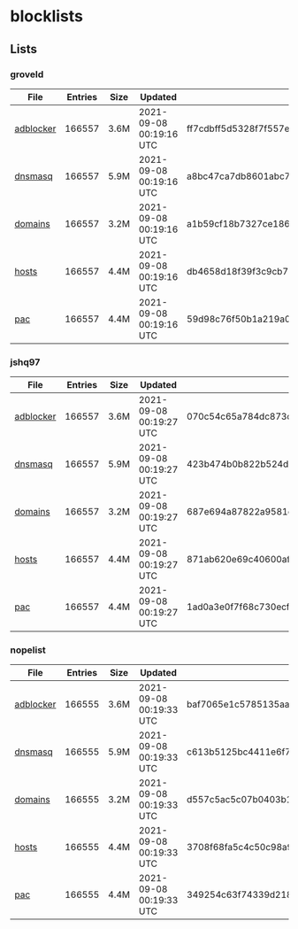 # blocklists

## Lists

### groveld

|File|Entries|Size|Updated|Hash|
|-|-|-|-|-|
|[adblocker](https://raw.githubusercontent.com/groveld/blocklists/lists/groveld/adblocker.txt)|166557|3.6M|2021-09-08 00:19:16 UTC|ff7cdbff5d5328f7f557e506158eadf40e379e4365b86c1853f6ab87fdb7c3cc|
|[dnsmasq](https://raw.githubusercontent.com/groveld/blocklists/lists/groveld/dnsmasq.txt)|166557|5.9M|2021-09-08 00:19:16 UTC|a8bc47ca7db8601abc785085190f2e513e64d51e846d31aa0e92a58ddd09daa6|
|[domains](https://raw.githubusercontent.com/groveld/blocklists/lists/groveld/domains.txt)|166557|3.2M|2021-09-08 00:19:16 UTC|a1b59cf18b7327ce1865a88e61d12aa9d0ec4686157a28b17e8b14ed0f35c6ab|
|[hosts](https://raw.githubusercontent.com/groveld/blocklists/lists/groveld/hosts.txt)|166557|4.4M|2021-09-08 00:19:16 UTC|db4658d18f39f3c9cb727d13901ddfad248de809b3963d4db7400fc8b612a6cd|
|[pac](https://raw.githubusercontent.com/groveld/blocklists/lists/groveld/pac.txt)|166557|4.4M|2021-09-08 00:19:16 UTC|59d98c76f50b1a219a0a8c27d373baa92d6be98018c4187d268eced021d57264|

### jshq97

|File|Entries|Size|Updated|Hash|
|-|-|-|-|-|
|[adblocker](https://raw.githubusercontent.com/groveld/blocklists/lists/jshq97/adblocker.txt)|166557|3.6M|2021-09-08 00:19:27 UTC|070c54c65a784dc873c3c8fa2947b4d37c443cedce3184d489d30032aaaa5f1e|
|[dnsmasq](https://raw.githubusercontent.com/groveld/blocklists/lists/jshq97/dnsmasq.txt)|166557|5.9M|2021-09-08 00:19:27 UTC|423b474b0b822b524dc43f71940488d286d1bce396855beb7d96a9997c6479dc|
|[domains](https://raw.githubusercontent.com/groveld/blocklists/lists/jshq97/domains.txt)|166557|3.2M|2021-09-08 00:19:27 UTC|687e694a87822a9581e2d97a21740a1312a5447d18a45fc29d16c6371a91dc37|
|[hosts](https://raw.githubusercontent.com/groveld/blocklists/lists/jshq97/hosts.txt)|166557|4.4M|2021-09-08 00:19:27 UTC|871ab620e69c40600afe024fff0fc989463a7dae1b129ffe633a98274416c8f3|
|[pac](https://raw.githubusercontent.com/groveld/blocklists/lists/jshq97/pac.txt)|166557|4.4M|2021-09-08 00:19:27 UTC|1ad0a3e0f7f68c730ecf761506ba403f9ff3f46125ae0681eb4bc0816ad864f4|

### nopelist

|File|Entries|Size|Updated|Hash|
|-|-|-|-|-|
|[adblocker](https://raw.githubusercontent.com/groveld/blocklists/lists/nopelist/adblocker.txt)|166555|3.6M|2021-09-08 00:19:33 UTC|baf7065e1c5785135aa4949b8a0649929e8535a0af19d8f4aaa739bf3a2a2910|
|[dnsmasq](https://raw.githubusercontent.com/groveld/blocklists/lists/nopelist/dnsmasq.txt)|166555|5.9M|2021-09-08 00:19:33 UTC|c613b5125bc4411e6f7f70afbacef554d7d674bccb70bd2db2984c9fda02f7ea|
|[domains](https://raw.githubusercontent.com/groveld/blocklists/lists/nopelist/domains.txt)|166555|3.2M|2021-09-08 00:19:33 UTC|d557c5ac5c07b0403b17bcab070a3e1a00221cb898c804306b5335f55e8dd401|
|[hosts](https://raw.githubusercontent.com/groveld/blocklists/lists/nopelist/hosts.txt)|166555|4.4M|2021-09-08 00:19:33 UTC|3708f68fa5c4c50c98a9a72b6d3f4c220be5be406ee2849897b272a253032935|
|[pac](https://raw.githubusercontent.com/groveld/blocklists/lists/nopelist/pac.txt)|166555|4.4M|2021-09-08 00:19:33 UTC|349254c63f74339d218c69eef4299a3e3843e36a94663649be4e5818b1802db5|
